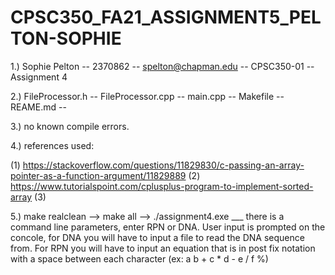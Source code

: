 # CPSC350_FA21_ASSIGNMENT5_PELTON-SOPHIE

1.) Sophie Pelton -- 2370862 -- spelton@chapman.edu -- CPSC350-01 -- Assignment 4

2.) FileProcessor.h -- FileProcessor.cpp -- main.cpp -- Makefile -- REAME.md -- 

3.) no known compile errors. 

4.) references used:

(1) https://stackoverflow.com/questions/11829830/c-passing-an-array-pointer-as-a-function-argument/11829889 (2) https://www.tutorialspoint.com/cplusplus-program-to-implement-sorted-array (3) 

5.) make realclean --> make all --> ./assignment4.exe ___
there is a command line parameters, enter RPN or DNA. User input is prompted on the concole, for DNA you will have to input a file to read the DNA sequence from. For RPN you will have to input an equation that is in post fix notation with a space between each character (ex: a b + c * d - e / f %)
